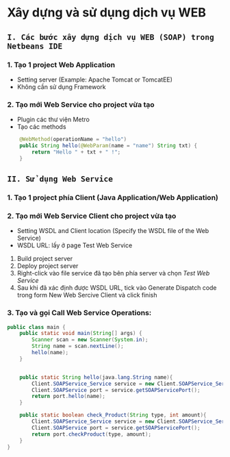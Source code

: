 # Xây dựng và sử dụng dịch vụ WEB

## `I. Các bước xây dựng dịch vụ WEB (SOAP) trong Netbeans IDE`

### 1. Tạo 1 project Web Application

- Setting server (Example: Apache Tomcat or TomcatEE)
- Không cần sử dụng Framework

### 2. Tạo mới Web Service cho project vừa tạo

- Plugin các thư viện Metro
- Tạo các methods

```java
    @WebMethod(operationName = "hello")
    public String hello(@WebParam(name = "name") String txt) {
        return "Hello " + txt + " !";
    }
```

## `II. Sử dụng Web Service`

### 1. Tạo 1 project phía Client (Java Application/Web Application)

### 2. Tạo mới Web Service Client cho project vừa tạo

- Setting WSDL and Client location (Specify the WSDL file of the Web Service)
- WSDL URL: lấy ở page Test Web Service

1. Build project server
2. Deploy project server
3. Right-click vào file service đã tạo bên phía server và chọn _Test Web Service_
4. Sau khi đã xác định được WSDL URL, tick vào Generate Dispatch code trong form New Web Sercive Client và click finish

### 3. Tạo và gọi Call Web Service Operations:

```java
public class main {
    public static void main(String[] args) {
        Scanner scan = new Scanner(System.in);
        String name = scan.nextLine();
        hello(name);
    }


    public static String hello(java.lang.String name){
        Client.SOAPService_Service service = new Client.SOAPService_Service();
        Client.SOAPService port = service.getSOAPServicePort();
        return port.hello(name);
    }

    public static boolean check_Product(String type, int amount){
        Client.SOAPService_Service service = new Client.SOAPService_Service();
        Client.SOAPService port = service.getSOAPServicePort();
        return port.checkProduct(type, amount);
    }
}
```
